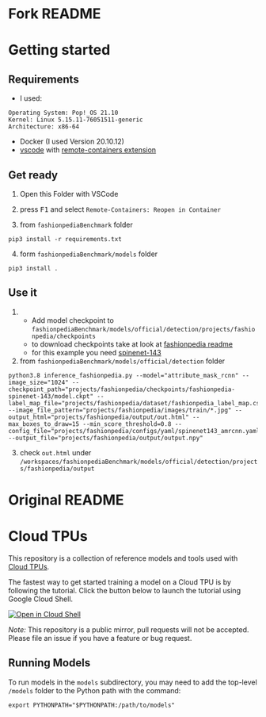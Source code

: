 # Fork README
# Getting started
## Requirements
- I used:
```
Operating System: Pop!_OS 21.10                   
Kernel: Linux 5.15.11-76051511-generic
Architecture: x86-64
```
- Docker (I used Version 20.10.12)
- [vscode](https://code.visualstudio.com/) with [remote-containers extension](https://marketplace.visualstudio.com/items?itemName=ms-vscode-remote.remote-containers)

## Get ready
1. Open this Folder with VSCode
2. press <kbd>F1</kbd> and select `Remote-Containers: Reopen in Container`

3. from `fashionpediaBenchmark` folder
```
pip3 install -r requirements.txt
```
4. form `fashionpediaBenchmark/models` folder 
```
pip3 install .
```

## Use it
1. - Add model checkpoint to `fashionpediaBenchmark/models/official/detection/projects/fashionpedia/checkpoints` 
   - to download checkpoints take at look at [fashionpedia readme](models/official/detection/projects/fashionpedia/README.md)
   - for this example you need [spinenet-143](https://storage.googleapis.com/cloud-tpu-checkpoints/detection/projects/fashionpedia/fashionpedia-spinenet-143.tar.gz)
2. from `fashionpediaBenchmark/models/official/detection` folder 
```
python3.8 inference_fashionpedia.py --model="attribute_mask_rcnn" --image_size="1024" --checkpoint_path="projects/fashionpedia/checkpoints/fashionpedia-spinenet-143/model.ckpt" --label_map_file="projects/fashionpedia/dataset/fashionpedia_label_map.csv" --image_file_pattern="projects/fashionpedia/images/train/*.jpg" --output_html="projects/fashionpedia/output/out.html" --max_boxes_to_draw=15 --min_score_threshold=0.8 --config_file="projects/fashionpedia/configs/yaml/spinenet143_amrcnn.yaml" --output_file="projects/fashionpedia/output/output.npy"
```
3. check `out.html` under `/workspaces/fashionpediaBenchmark/models/official/detection/projects/fashionpedia/output` 




# Original README
# Cloud TPUs #

This repository is a collection of reference models and tools used with
[Cloud TPUs](https://cloud.google.com/tpu/).

The fastest way to get started training a model on a Cloud TPU is by following
the tutorial. Click the button below to launch the tutorial using Google Cloud
Shell.

[![Open in Cloud Shell](http://gstatic.com/cloudssh/images/open-btn.svg)](https://console.cloud.google.com/cloudshell/open?git_repo=https%3A%2F%2Fgithub.com%2Ftensorflow%2Ftpu&page=shell&tutorial=tools%2Fctpu%2Ftutorial.md)

_Note:_ This repository is a public mirror, pull requests will not be accepted.
Please file an issue if you have a feature or bug request.

## Running Models

To run models in the `models` subdirectory, you may need to add the top-level
`/models` folder to the Python path with the command:

```
export PYTHONPATH="$PYTHONPATH:/path/to/models"
```
